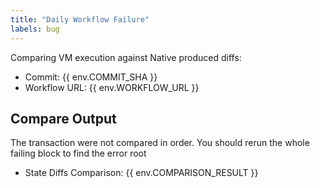```yaml
---
title: "Daily Workflow Failure"
labels: bug
---
```


Comparing VM execution against Native produced diffs:

- Commit: {{ env.COMMIT_SHA }}
- Workflow URL: {{ env.WORKFLOW_URL }}

## Compare Output

The transaction were not compared in order. You should rerun the whole failing block to find the error root

- State Diffs Comparison: {{ env.COMPARISON_RESULT }}
